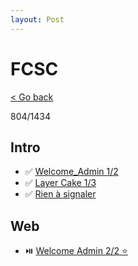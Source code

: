 ```yaml
---
layout: Post
---
```

# FCSC

<a class="back-link" href="../../">< Go back</a>

804/1434

## Intro

- ✅ [Welcome_Admin 1/2](./Web/Welcome_Admin_2/)
- ✅ [Layer Cake 1/3](./Intro/Layer_Cake_1/)
- ✅ [Rien à signaler](./Intro/Rien_a_signaler/)

## Web

- ⏯️ [Welcome Admin 2/2 ⭐](./Web/Welcome_Admin_2/)
